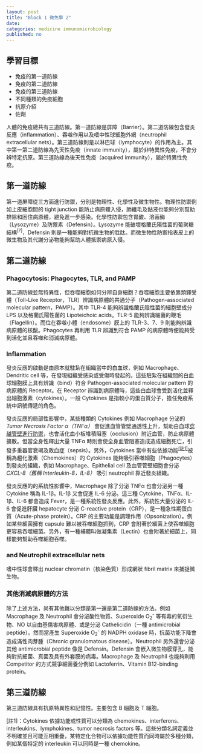 ```yaml
---
layout: post
title: "Block 1 微免學 2"
date:
categories: medicine immunomicrobiology
published: no
---
```

## 學習目標

 * 免疫的第一道防線
 * 免疫的第二道防線
 * 免疫的第三道防線
 * 不同種類的免疫細胞
 * 抗原介紹
 * 佐劑

人體的免疫總共有三道防線。第一道防線是屏障（Barrier）。第二道防線包含發炎反應（inflammation）、吞噬作用以及嗜中性球細胞外網（neutrophil extracellular nets）。第三道防線則是以淋巴球（lymphocyte）的作用為主。其中第一第二道防線為先天性免疫（innate immunity），屬於非特異性免疫，不會分辨特定抗原。第三道防線為後天性免疫（acquired immunity），屬於特異性免疫。

## 第一道防線

第一道屏障從三方面進行防禦，分別是物理性、化學性及微生物性。物理性防禦例如上皮細胞間的 tight junction 能防止病原體入侵，肺纖毛及黏液也能夠分別幫助排除和困住病原體，避免進一步感染。化學性防禦包含胃酸、溶菌酶（Lysozyme）及防禦素（Defensin）。Lysozyme 能破壞格蘭氏陽性菌的葡聚糖結構<sup>[?]</sup>，Defensin 則是一種能夠對抗微生物的胜肽。而微生物性防禦指表皮上的微生物及其代謝分泌物能夠幫助人體抵禦病原入侵。

## 第二道防線

### Phagocytosis: Phagocytes, TLR, and PAMP

第二道防線並無特異性，但吞噬細胞如何分辨自身細胞？吞噬細胞主要依靠類鐸受體（Toll-Like Receptor，TLR）辨識病原體的共通分子（Pathogen-associated molecular pattern，PAMP）。其中 TLR-4 能夠辨識格蘭氏陰性菌的細胞壁成分 LPS 以及格蘭氏陽性菌的 Lipoteichoic acids。TLR-5 能夠辨識細菌的鞭毛（Flagellin）。而位在吞噬小體（endosome）膜上的 TLR-3、7、9 則能夠辨識病原體的核酸。Phagocytes 再利用 TLR 辨識到符合 PAMP 的病原體時便能夠受到活化並且吞噬和消滅病原體。

### Inflammation

發炎反應的啟動是由原本就駐紮在組織當中的白血球，例如 Macrophage、Dendritic cell 等，在發現組織受感染或受傷時發起的。這些駐紮在組織間的白血球細胞膜上具有辨識（bind）符合 Pathogen-associated molecular pattern 的病原體的 Receptor。在 Receptor 辨識到病原體時，這些白血球會受到活化並釋出細胞激素（cytokines）。一般 Cytokines 是指較小的蛋白質分子，擔任免疫系統中訊號傳遞的角色。

發炎反應的局部性影響中，某些種類的 Cytokines 例如 Macrophage 分泌的 *Tumor Necrosis Factor &alpha;（TNF&alpha;）* 會促進血管管壁通透性上升，幫助白血球[穿越管壁進行防禦][extravasation]，也會活化血小板堆積阻塞（occlusion）附近血管，防止病原體擴散。但當全身性釋出大量 TNF&alpha; 時則會使全身血管阻塞造成造成細胞死亡，引發多重器官衰竭及敗血症（sepsis）。另外，Cytokines 當中有些依據功能<sup>[[註1]](#1)</sup>被稱為趨化激素（Chemokines）的 Cytokines 能夠吸引吞噬細胞（Phagocytes）到發炎的組織，例如 Macrophage、Epithelial cell 及血管管壁細胞會分泌 *CXCL-8（舊稱 Interleukin-8，IL-8）* 吸引 neutrophil 靠近發炎組織。

發炎反應的的系統性影響中，Macrophage 除了分泌 TNF&alpha; 也會分泌另一種 Cytokine 稱為 IL-1&beta;。IL-1&beta; 又會促進 IL-6 分泌。這三種 Cytokine，TNF&alpha;、IL-1&beta;、IL-6 都會造成 Fever，是一種系統性發炎反應。此外，系統性大量分泌的 IL-6 會促進肝臟 hepatocyte 分泌 C-reactive protein（CRP），是一種急性期蛋白質（Acute-phase protein）。CRP 的主要功能是調理作用（Opsonization）。例如某些細菌擁有 capsule 難以被吞噬細胞抓到，CRP 會附著於細菌上使吞噬細胞更容易吞噬細菌。另外，有一種補體叫做凝集素（Lectin）也會附著於細菌上，同樣能夠幫助吞噬細胞吞噬。

###  and Neutrophil extracellular nets

嗜中性球會釋出 nuclear chromatin（核染色質）形成網狀 fibril matrix 來捕捉微生物。

### 其他消滅病原體的方法

除了上述方法，尚有其他難以分類是第一還是第二道防線的方法。例如 Macrophage 及 Neutrophil 會分泌酸性物質、Superoxide O<sub>2</sub><sup>-</sup> 等有毒的氧衍生物、NO 以自由基傷害病原體、或是分泌 Cathelicidin（一種 antimicrobial peptide）。然而當產生 Superoxide O<sub>2</sub><sup>-</sup> 的 NADPH oxidase 時，抗菌功能下降會造成滿性肉芽腫（Chronic granulomatous disease）。Neutrophil 另外還會分泌其他 antimicrobial peptide 像是 Defensin。Defensin 會嵌入微生物膜穿孔，能夠對抗細菌、真菌及具有外套膜的病毒。Macrophage 及 Neutrophil 也能夠利用 Competitor 的方式競爭細菌養分例如 Lactoferrin、Vitamin B12-binding protein。

## 第三道防線

第三道防線具有抗原特異性和記憶性。主要包含 B 細胞及 T 細胞。

[註1]<a name='1'></a>：Cytokines 依據功能或性質可以分類為 chemokines、interferons、interleukins、lymphokines、tumor necrosis factors 等。這些分類名詞定義並不明確並且可能互相重疊，某特定化合物可以依據功能性質而同時屬於多種分類，例如某個特定的 interleukin 可以同時是一種 chemokine。

[extravasation]: /blog/medicine/physiology/2016/09/21/block1-physiology-2.html#extravasation
